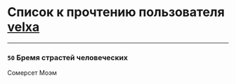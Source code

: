 # Список к прочтению пользователя [velxa](http://openid.yandex.ru/velxa/)
---

### `50` Бремя страстей человеческих
Сомерсет Моэм


